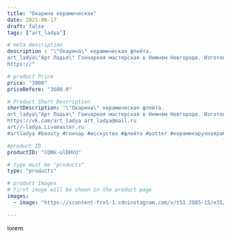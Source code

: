 ```yaml
---
title: "Окарина керамическая"
date: 2021-06-17
draft: false
tags: ["art_ladya"]

# meta description
description : "\"Окарина\" керамическая флейта. 
art_ladya\"Арт Ладья\" Гончарная мастерская в Нижнем Новгороде. Изготовление керамики и мастер//-классы по обучению. 
https://"

# product Price
price: "3000"
priceBefore: "3600.0"

# Product Short Description
shortDescription: "\"Окарина\" керамическая флейта. 
art_ladya\"Арт Ладья\" Гончарная мастерская в Нижнем Новгороде. Изготовление керамики и мастер//-классы по обучению. 
https://vk.com/art_ladya art_ladya@mail.ru 
art//-ladya.Livemaster.ru
#artladya #beauty #гончар #исскуство #флейта #potter #керамикаручнаяработа #керамиканазаказ #handmade #okarina #керамика #эксклюзивнаякерамика #music #ceramicar #claygoods #woman #earthenware #ceramic #design #окарина #ocarina #flute #ceramicart #керамическаяфлейта #мастер #clay #авторскаякерамика"

#product ID
productID: "CQNk-ulDHVU"

# type must be "products"
type: "products"

# product Images
# first image will be shown in the product page
images:
  - image: "https://scontent-frx5-1.cdninstagram.com/v/t51.2885-15/e35/201517133_856204248312257_413447866182366546_n.jpg?_nc_ht=scontent-frx5-1.cdninstagram.com&_nc_cat=105&_nc_ohc=FF64CEpWcSEAX9bJ_lo&edm=APU89FABAAAA&ccb=7-4&oh=981285f83c2c606dace92ef7bfc04c1f&oe=612C013C&_nc_sid=86f79a&ig_cache_key=MjU5Nzg5NTIwMDM1ODI5ODk2NA%3D%3D.2-ccb7-4"

---
```

lorem
